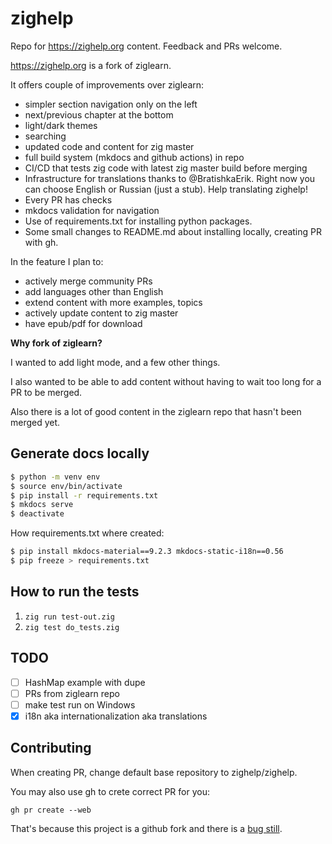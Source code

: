 # zighelp

Repo for https://zighelp.org content. Feedback and PRs welcome.

https://zighelp.org is a fork of ziglearn.

It offers couple of improvements over ziglearn:

- simpler section navigation only on the left
- next/previous chapter at the bottom
- light/dark themes
- searching
- updated code and content for zig master
- full build system (mkdocs and github actions) in repo
- CI/CD that tests zig code with latest zig master build before merging
- Infrastructure for translations thanks to @BratishkaErik. Right now you can choose English or Russian (just a stub). Help translating zighelp!
- Every PR has checks
- mkdocs validation for navigation
- Use of requirements.txt for installing python packages.
- Some small changes to README.md about installing locally, creating PR with gh.

In the feature I plan to:

- actively merge community PRs
- add languages other than English
- extend content with more examples, topics
- actively update content to zig master
- have epub/pdf for download

**Why fork of ziglearn?**

I wanted to add light mode, and a few other things.

I also wanted to be able to add content without having to wait too long for a PR to be merged.

Also there is a lot of good content in the ziglearn repo that hasn't been merged yet.

## Generate docs locally

```sh
$ python -m venv env
$ source env/bin/activate
$ pip install -r requirements.txt
$ mkdocs serve
$ deactivate
```

How requirements.txt where created:

```sh
$ pip install mkdocs-material==9.2.3 mkdocs-static-i18n==0.56
$ pip freeze > requirements.txt
```

## How to run the tests

1. `zig run test-out.zig`
2. `zig test do_tests.zig`

## TODO

- [ ] HashMap example with dupe
- [ ] PRs from ziglearn repo
- [ ] make test run on Windows
- [x] i18n aka internationalization aka translations

## Contributing

When creating PR, change default base repository to zighelp/zighelp.

You may also use gh to crete correct PR for you:

`gh pr create --web`

That's because this project is a github fork and there is a [bug still](https://github.com/orgs/community/discussions/11729#discussioncomment-6793106).
